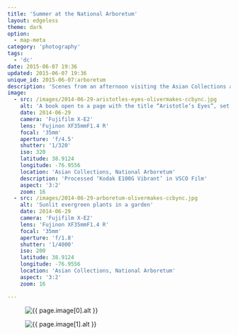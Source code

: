 ```yaml
---
title: 'Summer at the National Arboretum'
layout: edgeless
theme: dark
option:
  - map-meta
category: 'photography'
tags:
  - 'dc'
date: 2015-06-07 19:36
updated: 2015-06-07 19:36
unique_id: 2015-06-07:arboretum
description: 'Scenes from an afternoon visiting the Asian Collections at DC’s arboretum.'
image:
  - src: /images/2014-06-29-aristotles-eyes-olivermakes-ccbync.jpg
    alt: 'A book open to a page with the title “Aristotle‘s Eyes”, set in a grassy, shady garden.'
    date: 2014-06-29
    camera: 'Fujifilm X-E2'
    lens: 'Fujinon XF35mmF1.4 R'
    focal: '35mm'
    aperture: 'f/4.5'
    shutter: '1/320'
    iso: 320
    latitude: 38.9124
    longitude: -76.9556
    location: 'Asian Collections, National Arboretum'
    description: 'Processed ‘Kodak E100G Vibrant’ in VSCO Film'
    aspect: '3:2'
    zoom: 16
  - src: /images/2014-06-29-arboretum-olivermakes-ccbync.jpg
    alt: 'Sunlit evergreen plants in a garden'
    date: 2014-06-29
    camera: 'Fujifilm X-E2'
    lens: 'Fujinon XF35mmF1.4 R'
    focal: '35mm'
    aperture: 'f/1.8'
    shutter: '1/4000'
    iso: 200
    latitude: 38.9124
    longitude: -76.9556
    location: 'Asian Collections, National Arboretum'
    aspect: '3:2'
    zoom: 16

---
```


<figure class="image--wide">
  <img
    src="{{ page.image[0].src | imgix_url: w: 720, q: 50 }}"
    sizes="{{ site.sizes }}"
    srcset="{% for width in site.srcset %}{{ page.image[0].src | imgix_url: w: width, q: 60 }} {{ width }}w{% if forloop.last == false %}, {% endif %}{% endfor %}"
    alt="{{ page.image[0].alt }}">
</figure>

<figure class="image--wide">
  <img
    src="{{ page.image[1].src | imgix_url: w: 720, q: 50 }}"
    sizes="{{ site.sizes }}"
    srcset="{% for width in site.srcset %}{{ page.image[1].src | imgix_url: w: width, q: 60 }} {{ width }}w{% if forloop.last == false %}, {% endif %}{% endfor %}"
    alt="{{ page.image[1].alt }}">
</figure>
